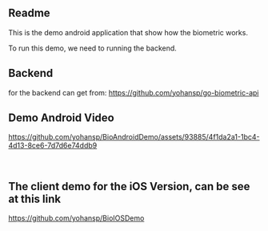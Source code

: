 ## Readme
This is the demo android application that show how the biometric works.
<div>To run this demo, we need to running the backend.</div>

## Backend
for the backend can get from:
https://github.com/yohansp/go-biometric-api


## Demo Android Video
https://github.com/yohansp/BioAndroidDemo/assets/93885/4f1da2a1-1bc4-4d13-8ce6-7d7d6e74ddb9

<br/>

## The client demo for the iOS Version, can be see at this link
https://github.com/yohansp/BioIOSDemo
